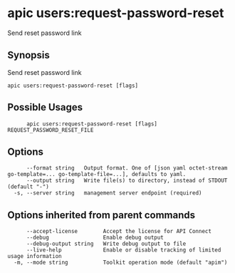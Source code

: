 # apic users:request-password-reset

Send reset password link

## Synopsis

Send reset password link

```
apic users:request-password-reset [flags]
```

## Possible Usages

```
      apic users:request-password-reset [flags] REQUEST_PASSWORD_RESET_FILE
```

## Options

```
      --format string   Output format. One of [json yaml octet-stream go-template=... go-template-file=...], defaults to yaml.
      --output string   Write file(s) to directory, instead of STDOUT (default "-")
  -s, --server string   management server endpoint (required)
```

## Options inherited from parent commands

```
      --accept-license        Accept the license for API Connect
      --debug                 Enable debug output
      --debug-output string   Write debug output to file
      --live-help             Enable or disable tracking of limited usage information
  -m, --mode string           Toolkit operation mode (default "apim")
```
